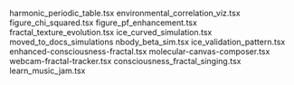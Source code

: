 harmonic_periodic_table.tsx
environmental_correlation_viz.tsx
figure_chi_squared.tsx
figure_pf_enhancement.tsx
fractal_texture_evolution.tsx
ice_curved_simulation.tsx
moved_to_docs_simulations
nbody_beta_sim.tsx
ice_validation_pattern.tsx
enhanced-consciousness-fractal.tsx
molecular-canvas-composer.tsx
webcam-fractal-tracker.tsx
consciousness_fractal_singing.tsx
learn_music_jam.tsx
